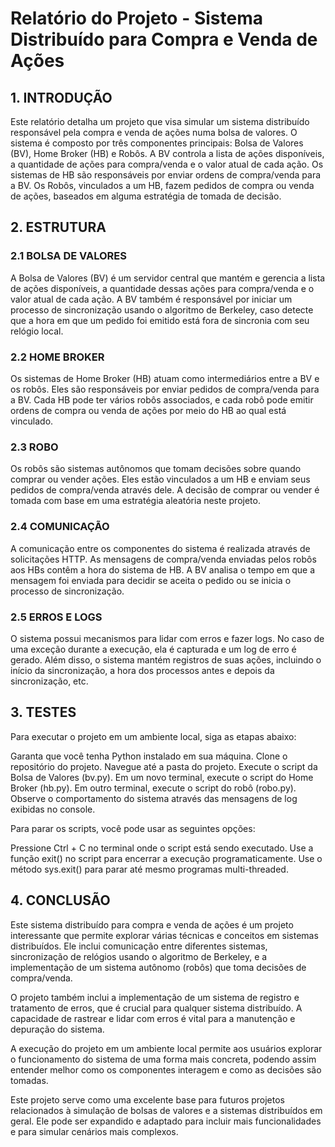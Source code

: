 # Relatório do Projeto - Sistema Distribuído para Compra e Venda de Ações
## 1. INTRODUÇÃO
Este relatório detalha um projeto que visa simular um sistema distribuído responsável pela compra e venda de ações numa bolsa de valores. O sistema é composto por três componentes principais: Bolsa de Valores (BV), Home Broker (HB) e Robôs. A BV controla a lista de ações disponíveis, a quantidade de ações para compra/venda e o valor atual de cada ação. Os sistemas de HB são responsáveis por enviar ordens de compra/venda para a BV. Os Robôs, vinculados a um HB, fazem pedidos de compra ou venda de ações, baseados em alguma estratégia de tomada de decisão.

## 2. ESTRUTURA
### 2.1 BOLSA DE VALORES
A Bolsa de Valores (BV) é um servidor central que mantém e gerencia a lista de ações disponíveis, a quantidade dessas ações para compra/venda e o valor atual de cada ação. A BV também é responsável por iniciar um processo de sincronização usando o algoritmo de Berkeley, caso detecte que a hora em que um pedido foi emitido está fora de sincronia com seu relógio local.

### 2.2 HOME BROKER
Os sistemas de Home Broker (HB) atuam como intermediários entre a BV e os robôs. Eles são responsáveis por enviar pedidos de compra/venda para a BV. Cada HB pode ter vários robôs associados, e cada robô pode emitir ordens de compra ou venda de ações por meio do HB ao qual está vinculado.

### 2.3 ROBO
Os robôs são sistemas autônomos que tomam decisões sobre quando comprar ou vender ações. Eles estão vinculados a um HB e enviam seus pedidos de compra/venda através dele. A decisão de comprar ou vender é tomada com base em uma estratégia aleatória neste projeto.

### 2.4 COMUNICAÇÃO
A comunicação entre os componentes do sistema é realizada através de solicitações HTTP. As mensagens de compra/venda enviadas pelos robôs aos HBs contêm a hora do sistema de HB. A BV analisa o tempo em que a mensagem foi enviada para decidir se aceita o pedido ou se inicia o processo de sincronização.

### 2.5 ERROS E LOGS
O sistema possui mecanismos para lidar com erros e fazer logs. No caso de uma exceção durante a execução, ela é capturada e um log de erro é gerado. Além disso, o sistema mantém registros de suas ações, incluindo o início da sincronização, a hora dos processos antes e depois da sincronização, etc.

## 3. TESTES
Para executar o projeto em um ambiente local, siga as etapas abaixo:

Garanta que você tenha Python instalado em sua máquina.
Clone o repositório do projeto.
Navegue até a pasta do projeto.
Execute o script da Bolsa de Valores (bv.py).
Em um novo terminal, execute o script do Home Broker (hb.py).
Em outro terminal, execute o script do robô (robo.py).
Observe o comportamento do sistema através das mensagens de log exibidas no console.

Para parar os scripts, você pode usar as seguintes opções:

Pressione Ctrl + C no terminal onde o script está sendo executado.
Use a função exit() no script para encerrar a execução programaticamente.
Use o método sys.exit() para parar até mesmo programas multi-threaded.

## 4. CONCLUSÃO
Este sistema distribuído para compra e venda de ações é um projeto interessante que permite explorar várias técnicas e conceitos em sistemas distribuídos. Ele inclui comunicação entre diferentes sistemas, sincronização de relógios usando o algoritmo de Berkeley, e a implementação de um sistema autônomo (robôs) que toma decisões de compra/venda.

O projeto também inclui a implementação de um sistema de registro e tratamento de erros, que é crucial para qualquer sistema distribuído. A capacidade de rastrear e lidar com erros é vital para a manutenção e depuração do sistema.

A execução do projeto em um ambiente local permite aos usuários explorar o funcionamento do sistema de uma forma mais concreta, podendo assim entender melhor como os componentes interagem e como as decisões são tomadas.

Este projeto serve como uma excelente base para futuros projetos relacionados à simulação de bolsas de valores e a sistemas distribuídos em geral. Ele pode ser expandido e adaptado para incluir mais funcionalidades e para simular cenários mais complexos.

